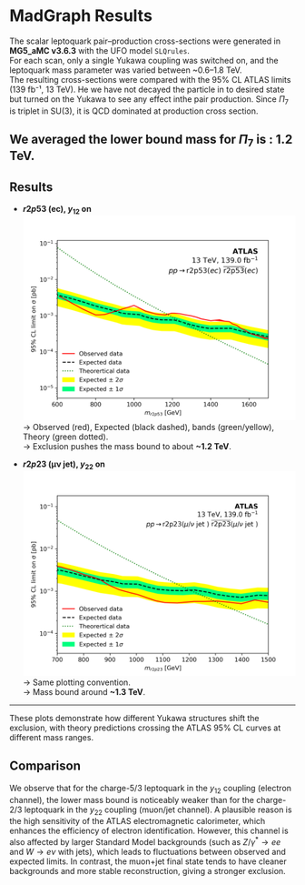 # MadGraph Results

The scalar leptoquark pair–production cross-sections were generated in **MG5_aMC v3.6.3** with the UFO model `SLQrules`.  
For each scan, only a single Yukawa coupling was switched on, and the leptoquark mass parameter was varied between ~0.6–1.8 TeV.  
The resulting cross-sections were compared with the 95% CL ATLAS limits (139 fb⁻¹, 13 TeV).
He we have not decayed the particle in to desired state but turned on the Yukawa to see any effect inthe pair production. Since $\Pi_7$ is triplet in SU(3), it is QCD dominated at production cross section.

We averaged the lower bound mass for $\Pi_7$ is : 1.2 TeV.
---

## Results

- **$r2p53$ (ec), $y_{12}$ on**  
  ![r2p53_y12](../Mass_Bound/Plots/r2p53_y12.png)
  → Observed (red), Expected (black dashed), bands (green/yellow), Theory (green dotted).  
  → Exclusion pushes the mass bound to about **~1.2 TeV**.

- **$r2p23$ (μν jet), $y_{22}$ on**  
 ![r2p23_y22](../Mass_Bound/Plots/r2p23_y22.png)
  → Same plotting convention.  
  → Mass bound around **~1.3 TeV**.

---

These plots demonstrate how different Yukawa structures shift the exclusion, with theory predictions crossing the ATLAS 95% CL curves at different mass ranges.
## Comparison
We observe that for the charge-5/3 leptoquark in the $y_{12}$ coupling (electron channel), the lower mass bound is noticeably weaker than for the charge-2/3 leptoquark in the $y_{22}$ coupling (muon/jet channel).
A plausible reason is the high sensitivity of the ATLAS electromagnetic calorimeter, which enhances the efficiency of electron identification. However, this channel is also affected by larger Standard Model backgrounds (such as $Z/γ^* \to ee$ and $W \to eν$ with jets), which leads to fluctuations between observed and expected limits. In contrast, the muon+jet final state tends to have cleaner backgrounds and more stable reconstruction, giving a stronger exclusion.
